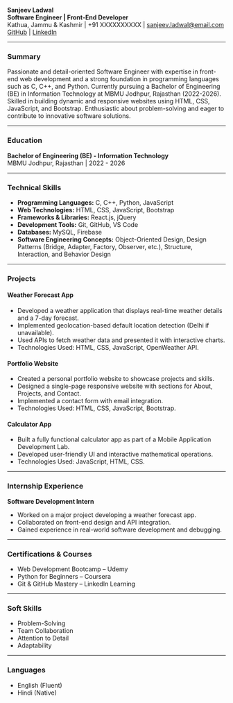 **Sanjeev Ladwal**  
**Software Engineer | Front-End Developer**  
Kathua, Jammu & Kashmir | +91 XXXXXXXXXX | sanjeev.ladwal@email.com  
[GitHub](https://github.com/yourusername) | [LinkedIn](https://linkedin.com/in/yourusername)  

---

### **Summary**  
Passionate and detail-oriented Software Engineer with expertise in front-end web development and a strong foundation in programming languages such as C, C++, and Python. Currently pursuing a Bachelor of Engineering (BE) in Information Technology at MBMU Jodhpur, Rajasthan (2022-2026). Skilled in building dynamic and responsive websites using HTML, CSS, JavaScript, and Bootstrap. Enthusiastic about problem-solving and eager to contribute to innovative software solutions.

---

### **Education**  
**Bachelor of Engineering (BE) - Information Technology**  
MBMU Jodhpur, Rajasthan | 2022 - 2026  

---

### **Technical Skills**  
- **Programming Languages:** C, C++, Python, JavaScript  
- **Web Technologies:** HTML, CSS, JavaScript, Bootstrap  
- **Frameworks & Libraries:** React.js, jQuery  
- **Development Tools:** Git, GitHub, VS Code  
- **Databases:** MySQL, Firebase  
- **Software Engineering Concepts:** Object-Oriented Design, Design Patterns (Bridge, Adapter, Factory, Observer, etc.), Structure, Interaction, and Behavior Design  

---

### **Projects**  
#### **Weather Forecast App**  
- Developed a weather application that displays real-time weather details and a 7-day forecast.  
- Implemented geolocation-based default location detection (Delhi if unavailable).  
- Used APIs to fetch weather data and presented it with interactive charts.  
- Technologies Used: HTML, CSS, JavaScript, OpenWeather API.  

#### **Portfolio Website**  
- Created a personal portfolio website to showcase projects and skills.  
- Designed a single-page responsive website with sections for About, Projects, and Contact.  
- Implemented a contact form with email integration.  
- Technologies Used: HTML, CSS, JavaScript, Bootstrap.  

#### **Calculator App**  
- Built a fully functional calculator app as part of a Mobile Application Development Lab.  
- Developed user-friendly UI and interactive mathematical operations.  
- Technologies Used: JavaScript, HTML, CSS.  

---

### **Internship Experience**  
**Software Development Intern**  
- Worked on a major project developing a weather forecast app.  
- Collaborated on front-end design and API integration.  
- Gained experience in real-world software development and debugging.  

---

### **Certifications & Courses**  
- Web Development Bootcamp – Udemy  
- Python for Beginners – Coursera  
- Git & GitHub Mastery – LinkedIn Learning  

---

### **Soft Skills**  
- Problem-Solving  
- Team Collaboration  
- Attention to Detail  
- Adaptability  

---

### **Languages**  
- English (Fluent)  
- Hindi (Native)  

